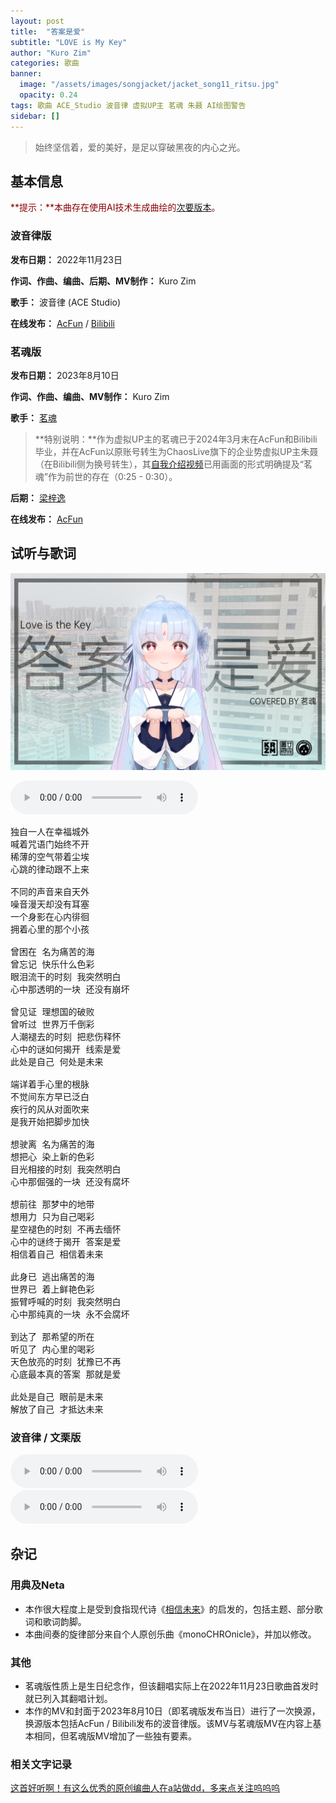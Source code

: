 ```yaml
---
layout: post
title:  "答案是爱"
subtitle: "LOVE is My Key"
author: "Kuro Zim"
categories: 歌曲
banner: 
  image: "/assets/images/songjacket/jacket_song11_ritsu.jpg"
  opacity: 0.24
tags: 歌曲 ACE_Studio 波音律 虚拟UP主 茗魂 朱聂 AI绘图警告
sidebar: []
---
```


>  始终坚信着，爱的美好，是足以穿破黑夜的内心之光。

## 基本信息

<font color="#8b0000">**提示：**本曲存在使用AI技术生成曲绘的[次要版本](https://www.acfun.cn/v/ac40963855_2)。</font>

### 波音律版

**发布日期：** 2022年11月23日

**作词、作曲、编曲、后期、MV制作：** Kuro Zim

**歌手：** 波音律 (ACE Studio)

**在线发布：** [AcFun](https://www.acfun.cn/v/ac39905155) / [Bilibili](https://www.bilibili.com/video/BV1AG4y1d7ug)

### 茗魂版

**发布日期：** 2023年8月10日

**作词、作曲、编曲、MV制作：** Kuro Zim

**歌手：** [茗魂](https://www.acfun.cn/u/17912421)

>**特别说明：**作为虚拟UP主的茗魂已于2024年3月末在AcFun和Bilibili毕业，并在AcFun以原账号转生为ChaosLive旗下的企业势虚拟UP主朱聂（在Bilibili侧为换号转生），其[自我介绍视频](https://www.acfun.cn/v/ac44324547)已用画面的形式明确提及“茗魂”作为前世的存在（0:25 - 0:30）。

**后期：** [梁梓逸](https://www.acfun.cn/u/33999892)

**在线发布：** [AcFun](https://www.acfun.cn/v/ac42050497) 

## 试听与歌词

![这是图片](/assets/images/songjacket/jacket_song11_minghun.jpg)

<audio controls><source src="/assets/audio/song11minghun.mp3" type="audio/mp3"></audio>

<pre>
独自一人在幸福城外
喊着咒语门始终不开
稀薄的空气带着尘埃
心跳的律动跟不上来

不同的声音来自天外
噪音漫天却没有耳塞
一个身影在心内徘徊
拥着心里的那个小孩

曾困在 名为痛苦的海
曾忘记 快乐什么色彩
眼泪流干的时刻 我突然明白
心中那透明的一块 还没有崩坏

曾见证 理想国的破败
曾听过 世界万千倒彩
人潮褪去的时刻 把悲伤释怀
心中的谜如何揭开 线索是爱
此处是自己 何处是未来

端详着手心里的根脉
不觉间东方早已泛白
疾行的风从对面吹来
是我开始把脚步加快

想驶离 名为痛苦的海
想把心 染上新的色彩
目光相接的时刻 我突然明白
心中那倔强的一块 还没有腐坏

想前往 那梦中的地带
想用力 只为自己喝彩
星空褪色的时刻 不再去缅怀
心中的谜终于揭开 答案是爱
相信着自己 相信着未来

此身已 逃出痛苦的海
世界已 着上鲜艳色彩
振臂呼喊的时刻 我突然明白
心中那纯真的一块 永不会腐坏

到达了 那希望的所在
听见了 内心里的喝彩
天色放亮的时刻 犹豫已不再
心底最本真的答案 那就是爱

此处是自己 眼前是未来
解放了自己 才抵达未来
</pre>

### 波音律 / 文栗版

<audio controls><source src="/assets/audio/song11ritsu.mp3" type="audio/mp3"></audio>
<audio controls><source src="/assets/audio/song11willy.mp3" type="audio/mp3"></audio>

## 杂记

### 用典及Neta

* 本作很大程度上是受到食指现代诗《[相信未来](https://baike.baidu.com/item/%E7%9B%B8%E4%BF%A1%E6%9C%AA%E6%9D%A5/56396?)》的启发的，包括主题、部分歌词和歌词韵脚。
* 本曲间奏的旋律部分来自个人原创乐曲《monoCHROnicle》，并加以修改。

### 其他

* 茗魂版性质上是生日纪念作，但该翻唱实际上在2022年11月23日歌曲首发时就已列入其翻唱计划。
* 本作的MV和封面于2023年8月10日（即茗魂版发布当日）进行了一次换源，换源版本包括AcFun / Bilibili发布的波音律版。该MV与茗魂版MV在内容上基本相同，但茗魂版MV增加了一些独有要素。

### 相关文字记录

[这首好听啊！有这么优秀的原创编曲人在a站做dd，多来点关注呜呜呜](https://www.acfun.cn/moment/am2996695)